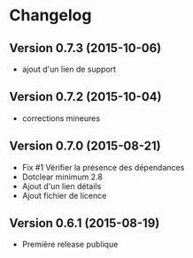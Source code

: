Changelog
=========

Version 0.7.3 (2015-10-06)
--------------------------
* ajout d'un lien de support

Version 0.7.2 (2015-10-04)
--------------------------
* corrections mineures

Version 0.7.0 (2015-08-21)
--------------------------
* Fix #1 Vérifier la présence des dépendances
* Dotclear minimum 2.8
* Ajout d'un lien détails
* Ajout fichier de licence

Version 0.6.1 (2015-08-19)
--------------------------
* Première release publique
